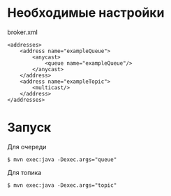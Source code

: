 # Необходимые настройки #

broker.xml
```
<addresses>
    <address name="exampleQueue">
        <anycast>
            <queue name="exampleQueue"/>
        </anycast>
    </address>
    <address name="exampleTopic">
        <multicast/>
    </address>
</addresses>
```

# Запуск #
Для очереди 
```
$ mvn exec:java -Dexec.args="queue"
```
Для топика
```
$ mvn exec:java -Dexec.args="topic"
```

